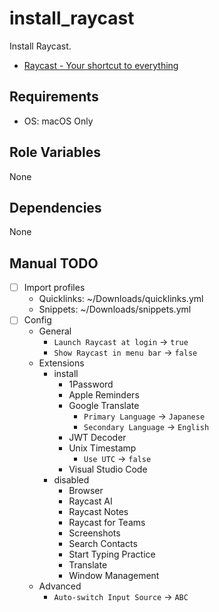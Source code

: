 # install_raycast

Install Raycast.

- [Raycast - Your shortcut to everything](https://www.raycast.com/)

## Requirements

- OS: macOS Only

## Role Variables

None

## Dependencies

None

## Manual TODO

- [ ] Import profiles
  - Quicklinks: ~/Downloads/quicklinks.yml
  - Snippets: ~/Downloads/snippets.yml
- [ ] Config
  - General
    - `Launch Raycast at login` → `true`
    - `Show Raycast in menu bar` → `false`
  - Extensions
    - install
      - 1Password
      - Apple Reminders
      - Google Translate
        - `Primary Language` → `Japanese`
        - `Secondary Language` → `English`
      - JWT Decoder
      - Unix Timestamp
        - `Use UTC` → `false`
      - Visual Studio Code
    - disabled
      - Browser
      - Raycast AI
      - Raycast Notes
      - Raycast for Teams
      - Screenshots
      - Search Contacts
      - Start Typing Practice
      - Translate
      - Window Management
  - Advanced
    - `Auto-switch Input Source` → `ABC`
